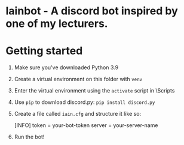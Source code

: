 # Iainbot - A discord bot inspired by one of my lecturers.

# Getting started
1. Make sure you've downloaded Python 3.9
2. Create a virtual environment on this folder with `venv`
3. Enter the virtual environment using the `activate` script in \Scripts
4. Use `pip` to download discord.py: `pip install discord.py`
5. Create a file called `iain.cfg` and structure it like so:

    [INFO]
    token = your-bot-token
    server = your-server-name
    
6. Run the bot!
